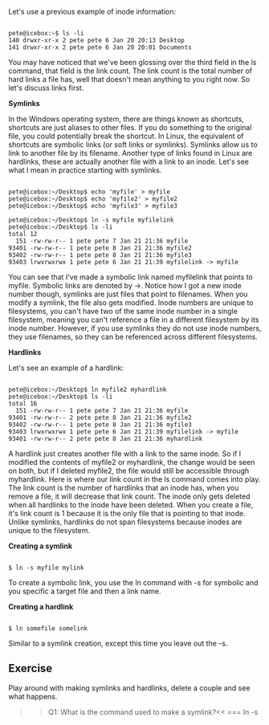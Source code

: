 Let's use a previous example of inode information: 

```

pete@icebox:~$ ls -li
140 drwxr-xr-x 2 pete pete 6 Jan 20 20:13 Desktop
141 drwxr-xr-x 2 pete pete 6 Jan 20 20:01 Documents

```

You may have noticed that we've been glossing over the third field in the ls command, that field is the link count. The link count is the total number of hard links a file has, well that doesn't mean anything to you right now. So let's discuss links first. 

**Symlinks**

In the Windows operating system, there are things known as shortcuts, shortcuts are just aliases to other files. If you do something to the original file, you could potentially break the shortcut. In Linux, the equivalent of shortcuts are symbolic links (or soft links or symlinks). Symlinks allow us to link to another file by its filename. Another type of links found in Linux are hardlinks, these are actually another file with a link to an inode. Let's see what I mean in practice starting with symlinks.

```

pete@icebox:~/Desktop$ echo 'myfile' > myfile
pete@icebox:~/Desktop$ echo 'myfile2' > myfile2
pete@icebox:~/Desktop$ echo 'myfile3' > myfile3

pete@icebox:~/Desktop$ ln -s myfile myfilelink
pete@icebox:~/Desktop$ ls -li
total 12
  151 -rw-rw-r-- 1 pete pete 7 Jan 21 21:36 myfile
93401 -rw-rw-r-- 1 pete pete 8 Jan 21 21:36 myfile2
93402 -rw-rw-r-- 1 pete pete 8 Jan 21 21:36 myfile3
93403 lrwxrwxrwx 1 pete pete 6 Jan 21 21:39 myfilelink -> myfile

```

You can see that I've made a symbolic link named myfilelink that points to myfile. Symbolic links are denoted by ->. Notice how I got a new inode number though, symlinks are just files that point to filenames. When you modify a symlink, the file also gets modified. Inode numbers are unique to filesystems, you can't have two of the same inode number in a single filesystem, meaning you can't reference a file in a different filesystem by its inode number. However, if you use symlinks they do not use inode numbers, they use filenames, so they can be referenced across different filesystems. 

**Hardlinks**

Let's see an example of a hardlink:

```

pete@icebox:~/Desktop$ ln myfile2 myhardlink
pete@icebox:~/Desktop$ ls -li
total 16
  151 -rw-rw-r-- 1 pete pete 7 Jan 21 21:36 myfile
93401 -rw-rw-r-- 2 pete pete 8 Jan 21 21:36 myfile2
93402 -rw-rw-r-- 1 pete pete 8 Jan 21 21:36 myfile3
93403 lrwxrwxrwx 1 pete pete 6 Jan 21 21:39 myfilelink -> myfile
93401 -rw-rw-r-- 2 pete pete 8 Jan 21 21:36 myhardlink

```

A hardlink just creates another file with a link to the same inode. So if I modified the contents of myfile2 or myhardlink, the change would be seen on both, but if I deleted myfile2, the file would still be accessible through myhardlink. Here is where our link count in the ls command comes into play. The link count is the number of hardlinks that an inode has, when you remove a file, it will decrease that link count. The inode only gets deleted when all hardlinks to the inode have been deleted. When you create a file, it's link count is 1 because it is the only file that is pointing to that inode. Unlike symlinks, hardlinks do not span filesystems because inodes are unique to the filesystem. 

**Creating a symlink**

```

$ ln -s myfile mylink
```

To create a symbolic link, you use the ln command with -s for symbolic and you specific a target file and then a link name. 

**Creating a hardlink**

```

$ ln somefile somelink
```

Similar to a symlink creation, except this time you leave out the -s.

## Exercise

Play around with making symlinks and hardlinks, delete a couple and see what happens.

>>Q1: What is the command used to make a symlink?<<
=== ln -s
